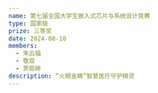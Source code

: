 ```yaml
---
name: 第七届全国大学生嵌入式芯片与系统设计竞赛
type: 国家级
prize: 三等奖
date: 2024-08-10
members: 
  - 朱云福
  - 敬双
  - 贾茹婷
description: “火眼金睛”智慧医疗守护精灵
---
```

